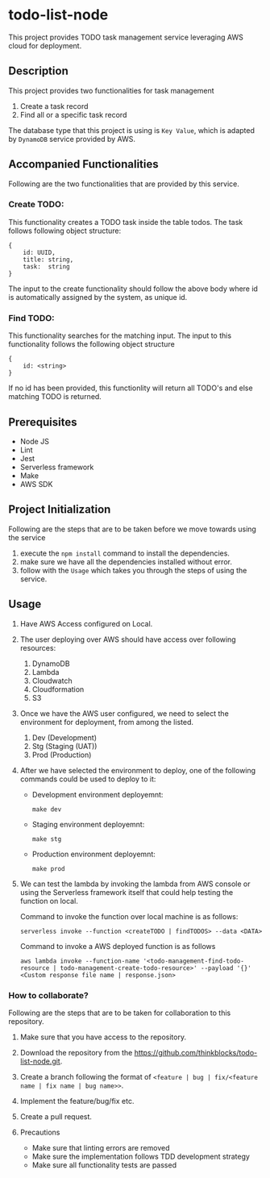 # todo-list-node
This project provides TODO task management service leveraging AWS cloud for deployment.

## Description
This project provides two functionalities for task management

1.  Create a task record
2.  Find all or a specific task record

The database type that this project is using is `Key Value`, which is adapted by `DynamoDB` service provided by AWS.

## Accompanied Functionalities 
Following are the two functionalities that are provided by this service.
### Create TODO:
This functionality creates a TODO task inside the table todos.
The task follows following object structure:
```
{
    id: UUID,
    title: string,
    task:  string
}
```
The input to the create functionality should follow the above body where id is automatically assigned by the system, as unique id.

### Find TODO:
This functionality searches for the matching input.
The input to this functionality follows the following object structure
```
{
    id: <string>
}
```
If no id has been provided, this functionlity will return all TODO's and else matching TODO is returned.


## Prerequisites
- Node JS
- Lint
- Jest
- Serverless framework
- Make
- AWS SDK

## Project Initialization
Following are the steps that are to be taken before we move towards using the service

1.  execute the ``` npm install ``` command to install the dependencies.
2.  make sure we have all the dependencies installed without error.
3. follow with the `Usage` which takes you through the steps of using the service.
## Usage
1.  Have AWS Access configured on Local.
2.  The user deploying over AWS should have access over following resources:
    
    1.  DynamoDB
    2.  Lambda
    3.  Cloudwatch
    4.  Cloudformation
    5.  S3

3.  Once we have the AWS user configured, we need to select the environment for deployment, from among the listed.
    
    1.  Dev (Development)
    2.  Stg (Staging (UAT))
    3.  Prod (Production)

4.  After we have selected the environment to deploy, one of the following commands could be used to deploy to it:
    -  Development environment deployemnt: 
        ```
        make dev
        ```

    -  Staging environment deployemnt: 
        ```
        make stg
        ```
    
    -  Production environment deployemnt: 
        ```
        make prod
        ```

5.  We can test the lambda by invoking the lambda from AWS console or using the Serverless framework itself that could help testing the function on local.
    
    Command to invoke the function over local machine is as follows:
    ```
    serverless invoke --function <createTODO | findTODOS> --data <DATA>
    ```

    Command to invoke a AWS deployed function is as follows
    ```
    aws lambda invoke --function-name '<todo-management-find-todo-resource | todo-management-create-todo-resource>' --payload '{}' <Custom response file name | response.json>
    ```
### How to collaborate?
Following are the steps that are to be taken for collaboration to this repository.
1.  Make sure that you have access to the repository.
2.  Download the repository from the https://github.com/thinkblocks/todo-list-node.git.
3.  Create a branch following the format of `<feature | bug | fix/<feature name | fix name | bug name>>`.
4.  Implement the feature/bug/fix etc.
5.  Create a pull request.
6.  Precautions
    
    - Make sure that linting errors are removed
    - Make sure the implementation follows TDD development strategy
    - Make sure all functionality tests are passed

